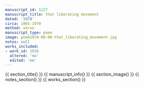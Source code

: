 ```yaml
---
manuscript_id: 1127
manuscript_title: that liberating movement
dated: '1970'
circa: 1965-1970
method: xerox
manuscript_type: poem
image: poem1970-00-00-that_liberating_movement.jpg
notes: null
works_included:
- work_id: 2916
  altered: 'no'
  edited: 'no'
---
```


{{ section_title() }}
{{ manuscript_info() }}
{{ section_image() }}
{{ notes_section() }}
{{ works_section() }}

